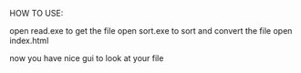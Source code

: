HOW TO USE:

open read.exe to get the file
open sort.exe to sort and convert the file
open index.html

now you have nice gui to look at your file